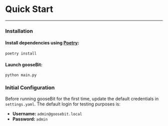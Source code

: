 # Quick Start

---

### Installation

#### Install dependencies using [Poetry](https://python-poetry.org/):

```shell
poetry install
```

#### Launch gooseBit:

```shell
python main.py
```

### Initial Configuration

Before running gooseBit for the first time, update the default credentials in `settings.yaml`. The default login for testing purposes is:

-   **Username:** `admin@goosebit.local`
-   **Password:** `admin`
